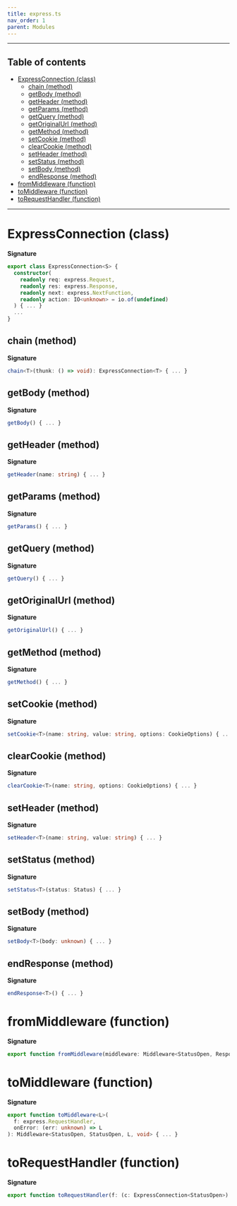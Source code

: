 ```yaml
---
title: express.ts
nav_order: 1
parent: Modules
---
```


---

<h2 class="text-delta">Table of contents</h2>

- [ExpressConnection (class)](#expressconnection-class)
  - [chain (method)](#chain-method)
  - [getBody (method)](#getbody-method)
  - [getHeader (method)](#getheader-method)
  - [getParams (method)](#getparams-method)
  - [getQuery (method)](#getquery-method)
  - [getOriginalUrl (method)](#getoriginalurl-method)
  - [getMethod (method)](#getmethod-method)
  - [setCookie (method)](#setcookie-method)
  - [clearCookie (method)](#clearcookie-method)
  - [setHeader (method)](#setheader-method)
  - [setStatus (method)](#setstatus-method)
  - [setBody (method)](#setbody-method)
  - [endResponse (method)](#endresponse-method)
- [fromMiddleware (function)](#frommiddleware-function)
- [toMiddleware (function)](#tomiddleware-function)
- [toRequestHandler (function)](#torequesthandler-function)

---

# ExpressConnection (class)

**Signature**

```ts
export class ExpressConnection<S> {
  constructor(
    readonly req: express.Request,
    readonly res: express.Response,
    readonly next: express.NextFunction,
    readonly action: IO<unknown> = io.of(undefined)
  ) { ... }
  ...
}
```

## chain (method)

**Signature**

```ts
chain<T>(thunk: () => void): ExpressConnection<T> { ... }
```

## getBody (method)

**Signature**

```ts
getBody() { ... }
```

## getHeader (method)

**Signature**

```ts
getHeader(name: string) { ... }
```

## getParams (method)

**Signature**

```ts
getParams() { ... }
```

## getQuery (method)

**Signature**

```ts
getQuery() { ... }
```

## getOriginalUrl (method)

**Signature**

```ts
getOriginalUrl() { ... }
```

## getMethod (method)

**Signature**

```ts
getMethod() { ... }
```

## setCookie (method)

**Signature**

```ts
setCookie<T>(name: string, value: string, options: CookieOptions) { ... }
```

## clearCookie (method)

**Signature**

```ts
clearCookie<T>(name: string, options: CookieOptions) { ... }
```

## setHeader (method)

**Signature**

```ts
setHeader<T>(name: string, value: string) { ... }
```

## setStatus (method)

**Signature**

```ts
setStatus<T>(status: Status) { ... }
```

## setBody (method)

**Signature**

```ts
setBody<T>(body: unknown) { ... }
```

## endResponse (method)

**Signature**

```ts
endResponse<T>() { ... }
```

# fromMiddleware (function)

**Signature**

```ts
export function fromMiddleware(middleware: Middleware<StatusOpen, ResponseEnded, never, void>): express.RequestHandler { ... }
```

# toMiddleware (function)

**Signature**

```ts
export function toMiddleware<L>(
  f: express.RequestHandler,
  onError: (err: unknown) => L
): Middleware<StatusOpen, StatusOpen, L, void> { ... }
```

# toRequestHandler (function)

**Signature**

```ts
export function toRequestHandler(f: (c: ExpressConnection<StatusOpen>) => Task<void>): express.RequestHandler { ... }
```
